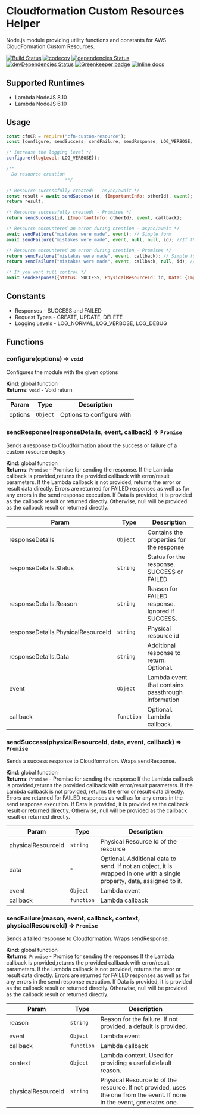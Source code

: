 # Cloudformation Custom Resources Helper

Node.js module providing utility functions and constants for AWS CloudFormation Custom Resources.

[![Build Status](https://travis-ci.org/zippadd/cfn-custom-resource.svg?branch=master)](https://travis-ci.org/zippadd/cfn-custom-resource)
[![codecov](https://codecov.io/gh/zippadd/cfn-custom-resource/branch/master/graph/badge.svg)](https://codecov.io/gh/zippadd/cfn-custom-resource)
[![dependencies Status](https://david-dm.org/zippadd/cfn-custom-resource/status.svg)](https://david-dm.org/zippadd/cfn-custom-resource)
[![devDependencies Status](https://david-dm.org/zippadd/cfn-custom-resource/dev-status.svg)](https://david-dm.org/zippadd/cfn-custom-resource?type=dev)
[![Greenkeeper badge](https://badges.greenkeeper.io/zippadd/cfn-custom-resource.svg)](https://greenkeeper.io/)
[![Inline docs](http://inch-ci.org/github/zippadd/cfn-custom-resource.svg?branch=master)](http://inch-ci.org/github/zippadd/cfn-custom-resource)

## Supported Runtimes
* Lambda NodeJS 8.10
* Lambda NodeJS 6.10

## Usage
```javascript
const cfnCR = require("cfn-custom-resource");
const {configure, sendSuccess, sendFailure, sendResponse, LOG_VERBOSE, SUCCESS} = cfnCR;

/* Increase the logging level */
configure({logLevel: LOG_VERBOSE});

/**
  Do resource creation
                      **/

/* Resource successfully created! - async/await */
const result = await sendSuccess(id, {ImportantInfo: otherId}, event);
return result;

/* Resource successfully created! - Promises */
return sendSuccess(id, {ImportantInfo: otherId}, event, callback);

/* Resource encountered an error during creation - async/await */
await sendFailure("mistakes were made", event); // Simple form
await sendFailure("mistakes were made", event, null, null, id); //If there's a special resource id to pass

/* Resource encountered an error during creation - Promises */
return sendFailure("mistakes were made", event, callback); // Simple form
return sendFailure("mistakes were made", event, callback, null, id); //If there's a special resource id to pass

/* If you want full control */
await sendResponse({Status: SUCCESS, PhysicalResourceId: id, Data: {ImportantInfo: otherId}}, event);
```

## Constants
* Responses - SUCCESS and FAILED
* Request Types - CREATE, UPDATE, DELETE
* Logging Levels - LOG_NORMAL, LOG_VERBOSE, LOG_DEBUG

## Functions
<a name="configure"></a>

### configure(options) ⇒ <code>void</code>
Configures the module with the given options

**Kind**: global function  
**Returns**: <code>void</code> - Void return  

| Param | Type | Description |
| --- | --- | --- |
| options | <code>Object</code> | Options to configure with |

### sendResponse(responseDetails, event, callback) ⇒ <code>Promise</code>
Sends a response to Cloudformation about the success or failure of a custom resource deploy

**Kind**: global function  
**Returns**: <code>Promise</code> - Promise for sending the response.
                                                     If the Lambda callback is provided,returns the provided callback with
                                                     error/result parameters.
                                                     If the Lambda callback is not provided, returns the error or result data directly.
                                                     Errors are returned for FAILED responses as well as for any errors in the
                                                     send response execution.
                                                     If Data is provided, it is provided as the callback result or returned directly.
                                                     Otherwise, null will be provided as the callback result or returned directly.  

| Param | Type | Description |
| --- | --- | --- |
| responseDetails | <code>Object</code> | Contains the properties for the response |
| responseDetails.Status | <code>string</code> | Status for the response. SUCCESS or FAILED. |
| responseDetails.Reason | <code>string</code> | Reason for FAILED response. Ignored if SUCCESS. |
| responseDetails.PhysicalResourceId | <code>string</code> | Physical resource id |
| responseDetails.Data | <code>string</code> | Additional response to return. Optional. |
| event | <code>Object</code> | Lambda event that contains passthrough information |
| callback | <code>function</code> | Optional. Lambda callback. |

<a name="sendSuccess"></a>

### sendSuccess(physicalResourceId, data, event, callback) ⇒ <code>Promise</code>
Sends a success response to Cloudformation. Wraps sendResponse.

**Kind**: global function  
**Returns**: <code>Promise</code> - Promise for sending the response
                                       If the Lambda callback is provided,returns the provided callback with error/result parameters.
                                       If the Lambda callback is not provided, returns the error or result data directly.
                                       Errors are returned for FAILED responses as well as for any errors in the send response execution.
                                       If Data is provided, it is provided as the callback result or returned directly.
                                       Otherwise, null will be provided as the callback result or returned directly.  

| Param | Type | Description |
| --- | --- | --- |
| physicalResourceId | <code>string</code> | Physical Resource Id of the resource |
| data | <code>\*</code> | Optional. Additional data to send. If not                                        an object, it is wrapped in one with a                                        single property, data, assigned to it. |
| event | <code>Object</code> | Lambda event |
| callback | <code>function</code> | Lambda callback |

<a name="sendFailure"></a>

### sendFailure(reason, event, callback, context, physicalResourceId) ⇒ <code>Promise</code>
Sends a failed response to Cloudformation. Wraps sendResponse.

**Kind**: global function  
**Returns**: <code>Promise</code> - Promise for sending the responses
                             If the Lambda callback is provided,returns the provided callback with error/result parameters.
                             If the Lambda callback is not provided, returns the error or result data directly.
                             Errors are returned for FAILED responses as well as for any errors in the send response execution.
                             If Data is provided, it is provided as the callback result or returned directly.
                             Otherwise, null will be provided as the callback result or returned directly.  

| Param | Type | Description |
| --- | --- | --- |
| reason | <code>string</code> | Reason for the failure. If not provided, a default is provided. |
| event | <code>Object</code> | Lambda event |
| callback | <code>function</code> | Lambda callback |
| context | <code>Object</code> | Lambda context. Used for providing a useful default reason. |
| physicalResourceId | <code>string</code> | Physical Resource Id of the resource. If not provided,                              uses the one from the event. If none in the event, generates one.  

